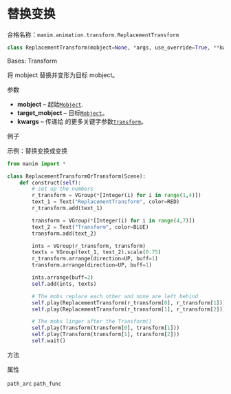 # 替换变换

合格名称：`manim.animation.transform.ReplacementTransform`

```py
class ReplacementTransform(mobject=None, *args, use_override=True, **kwargs)
```

Bases: Transform

将 mobject 替换并变形为目标 mobject。

参数

- **mobject** – 起始[`Mobject`]().
- **target_mobject** – 目标[`Mobject`]()。
- **kwargs** – 传递给 的更多关键字参数[`Transform`]()。

例子

示例：替换变换或变换

```py
from manim import *

class ReplacementTransformOrTransform(Scene):
    def construct(self):
        # set up the numbers
        r_transform = VGroup(*[Integer(i) for i in range(1,4)])
        text_1 = Text("ReplacementTransform", color=RED)
        r_transform.add(text_1)

        transform = VGroup(*[Integer(i) for i in range(4,7)])
        text_2 = Text("Transform", color=BLUE)
        transform.add(text_2)

        ints = VGroup(r_transform, transform)
        texts = VGroup(text_1, text_2).scale(0.75)
        r_transform.arrange(direction=UP, buff=1)
        transform.arrange(direction=UP, buff=1)

        ints.arrange(buff=2)
        self.add(ints, texts)

        # The mobs replace each other and none are left behind
        self.play(ReplacementTransform(r_transform[0], r_transform[1]))
        self.play(ReplacementTransform(r_transform[1], r_transform[2]))

        # The mobs linger after the Transform()
        self.play(Transform(transform[0], transform[1]))
        self.play(Transform(transform[1], transform[2]))
        self.wait()
```

方法

属性

`path_arc`
`path_func`
